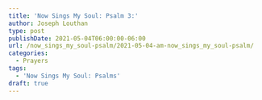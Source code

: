```yaml
---
title: 'Now Sings My Soul: Psalm 3:'
author: Joseph Louthan
type: post
publishDate: 2021-05-04T06:00:00-06:00
url: /now_sings_my_soul-psalm/2021-05-04-am-now_sings_my_soul-psalm/
categories:
  - Prayers
tags:
  - 'Now Sings My Soul: Psalms'
draft: true
---
```

<pre>
<div style="font-variant: small-caps;">

</div>

</pre>
